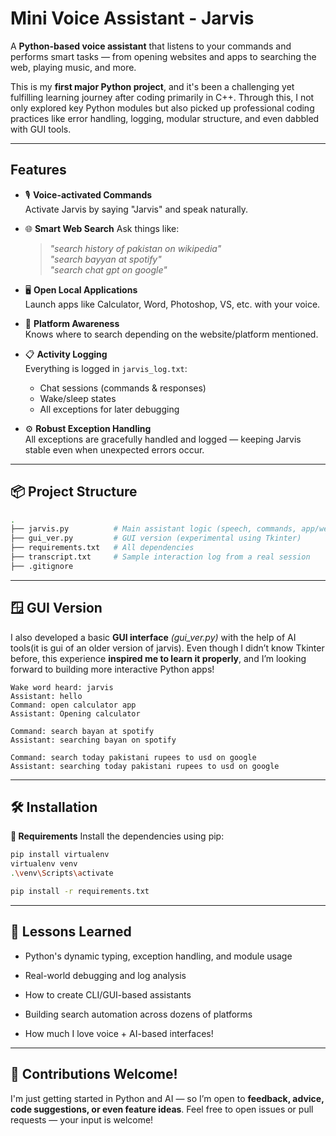 # Mini Voice Assistant - Jarvis

A **Python-based voice assistant** that listens to your commands and performs smart tasks — from opening websites and apps to searching the web, playing music, and more.

This is my **first major Python project**, and it's been a challenging yet fulfilling learning journey after coding primarily in C++. Through this, I not only explored key Python modules but also picked up professional coding practices like error handling, logging, modular structure, and even dabbled with GUI tools.

---

## Features

- 🎙️ **Voice-activated Commands**  
  Activate Jarvis by saying "Jarvis" and speak naturally.

- 🌐 **Smart Web Search**
  Ask things like:  
  > *"search history of pakistan on wikipedia"*  
  > *"search bayyan at spotify"*  
  > *"search chat gpt on google"*

- 🖥️ **Open Local Applications**  
  Launch apps like Calculator, Word, Photoshop, VS, etc. with your voice.

- 🧠 **Platform Awareness**  
  Knows where to search depending on the website/platform mentioned.

- 📋 **Activity Logging**  
  Everything is logged in `jarvis_log.txt`:  
  - Chat sessions (commands & responses)  
  - Wake/sleep states  
  - All exceptions for later debugging

- ⚙️ **Robust Exception Handling**  
  All exceptions are gracefully handled and logged — keeping Jarvis stable even when unexpected errors occur.

---

## 📦 Project Structure

```bash
.
├── jarvis.py          # Main assistant logic (speech, commands, app/web handling)
├── gui_ver.py         # GUI version (experimental using Tkinter)
├── requirements.txt   # All dependencies
├── transcript.txt     # Sample interaction log from a real session
├── .gitignore
```

---

## 🪟 GUI Version
I also developed a basic **GUI interface** *(gui_ver.py)* with the help of AI tools(it is gui of an older version of jarvis).
Even though I didn’t know Tkinter before, this experience **inspired me to learn it properly**, and I’m looking forward to building more interactive Python apps!

```
Wake word heard: jarvis
Assistant: hello
Command: open calculator app
Assistant: Opening calculator

Command: search bayan at spotify
Assistant: searching bayan on spotify

Command: search today pakistani rupees to usd on google
Assistant: searching today pakistani rupees to usd on google
```

---

## 🛠 Installation
**🔧 Requirements**
  Install the dependencies using pip:
  ```bash
  pip install virtualenv
  virtualenv venv
  .\venv\Scripts\activate

  pip install -r requirements.txt
  ```

---

## 🧠 Lessons Learned
- Python's dynamic typing, exception handling, and module usage
  
- Real-world debugging and log analysis

- How to create CLI/GUI-based assistants

- Building search automation across dozens of platforms

- How much I love voice + AI-based interfaces!

---

## 🤝 Contributions Welcome!
I'm just getting started in Python and AI — so I’m open to **feedback, advice, code suggestions, or even feature ideas**.
Feel free to open issues or pull requests — your input is welcome!